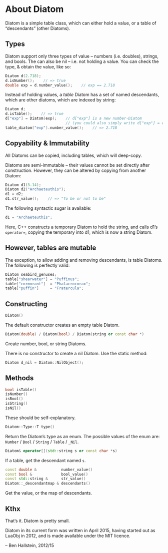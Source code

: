 
# About Diatom

Diatom is a simple table class, which can either hold a value, or a table of “descendants” (other Diatoms).


## Types

Diatom support only three types of value – numbers (i.e. doubles), strings, and bools. The can also be nil – i.e. not holding a value. You can check the type, & obtain the value, like so:

```cpp
Diatom d(2.718);
d.isNumber();    // => true
double exp = d.number_value();    // exp == 2.718
```

Instead of holding values, a *table* Diatom has a set of named descendants, which are other diatoms, which are indexed by string:

```cpp
Diatom d;
d.isTable();    // => true
d["exp"] = Diatom(exp);    // d["exp"] is a new number-Diatom
                           // (you could also simply write d["exp"] = exp)
table_diatom["exp"].number_value();    // => 2.718
```


## Copyability & Immutability

All Diatoms can be copied, including tables, which will deep-copy.

Diatoms are semi-immutable – their values cannot be set directly after construction. However, they can be altered by copying from another Diatom:

```cpp
Diatom d1(3.14);
Diatom d2("Archaeteuthis");
d1 = d2;
d1.str_value();    // => "To be or not to be"
```

The following syntactic sugar is available:

```cpp
d1 = "Archaeteuthis";
```
    
Here, C++ constructs a temporary Diatom to hold the string, and calls d1’s `operator=`, copying the temporary into d1, which is now a string Diatom.


## However, tables are mutable

The exception, to allow adding and removing descendants, is table Diatoms. The following is perfectly valid:

```cpp
Diatom seabird_genuses;
table["shearwater"] = "Puffinus";
table["cormorant"]  = "Phalacrocorax";
table["puffin"]     = "Fratercula";
```


## Constructing 

```cpp
Diatom()
```
    
The default constructor creates an empty table Diatom.

```cpp 
Diatom(double) / Diatom(bool) / Diatom(string or const char *)
```

Create number, bool, or string Diatoms.

There is no constructor to create a nil Diatom. Use the static method:

```cpp
Diatom d_nil = Diatom::NilObject();
```

## Methods

```cpp
bool isTable()
isNumber()
isBool()
isString()
isNil()
```

These should be self-explanatory.

```cpp
Diatom::Type::T type()
```

Return the Diatom’s type as an enum. The possible values of the enum are: `Number` / `Bool` / `String` / `Table` / `_Nil`.

```cpp
Diatom& operator[](std::string s or const char *s)
```

If a table, get the descendant named `s`.

```cpp
const double &           number_value()
const bool &             bool_value()
const std::string &      str_value()
Diatom::_descendantmap & descendants()
```

Get the value, or the map of descendants.


## Kthx

That‘s it. Diatom is pretty small.

Diatom in its current form was written in April 2015, having started out as LuaObj in 2012, and is made available under the MIT licence.

– Ben Hallstein, 2012/15
